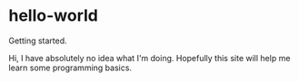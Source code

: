 # hello-world
Getting started.

Hi, I have absolutely no idea what I'm doing.  Hopefully this site will help me learn some programming basics.
